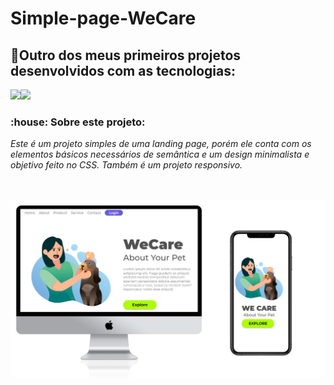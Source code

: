 <h1 text="align-center">Simple-page-WeCare</h1>

<h2> 📝Outro dos meus primeiros projetos desenvolvidos com as tecnologias:</h2>
<img src="https://img.shields.io/badge/HTML5-E34F26?style=for-the-badge&logo=html5&logoColor=white" /><img src="https://img.shields.io/badge/CSS3-1572B6?style=for-the-badge&logo=css3&logoColor=white" />
 <h3>  :house: Sobre este projeto:</h3>
<p text="align-center"><i>Este é um projeto simples de uma landing page, porém ele conta com os elementos básicos necessários de semântica e um design minimalista e objetivo feito no CSS.
  Também é um projeto responsivo.</i></p>
  <br>
  <br>
  <img src="https://github.com/ChristianFulco/Simple-page-WeCare/blob/master/assets/Image-desktop-mobile-WeCare.jpg?raw=true" />
